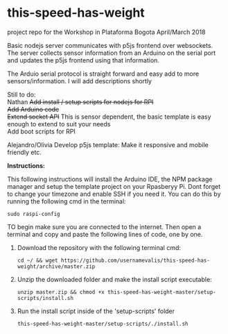 # this-speed-has-weight
project repo for the Workshop in Plataforma Bogota April/March 2018
<br>

Basic nodejs server communicates with p5js frontend over websockets. <br>
The server collects sensor information from an Arduino on the serial port and updates the p5js frontend using that information.<br>

The Arduio serial protocol is straight forward and easy add to more sensors/information. I will add descriptions shortly<br>

Still to do:<br>
Nathan
~~Add install / setup scripts for nodejs for RPI<br>~~
~~Add Arduino code<br>~~
~~Extend socket API~~ This is sensor dependent, the basic template is easy enough to extend to suit your needs <br>
Add boot scripts for RPI<br>

Alejandro/Olivia
Develop p5js template: Make it responsive and mobile friendly etc. <br>

<b>Instructions:</b>

This following instructions will install the Arduino IDE, the NPM package manager and setup the template project on your Rpasberyy Pi.
Dont forget to change your timezone and enable SSH if you need it. You can do this by running the following cmd in the terminal:

`sudo raspi-config`

TO begin make sure you are connected to the internet. Then open a terminal and copy and paste the following lines of code, one by one.

1. Download the repository with the following terminal cmd:

    `cd ~/ && wget https://github.com/usernamevalis/this-speed-has-weight/archive/master.zip`

2. Unzip the downloaded folder and make the install script executable:

    `unzip master.zip && chmod +x this-speed-has-weight-master/setup-scripts/install.sh`

3. Run the install script inside of the 'setup-scripts' folder

    `this-speed-has-weight-master/setup-scripts/./install.sh`
